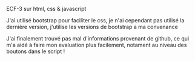 
ECF-3 sur html, css & javascript 

J'ai utilisé bootstrap pour faciliter le css, je n'ai cependant pas utilisé la dernière version, j'utilise les versions de bootstrap a ma convenance

J'ai finalement trouvé pas mal d'informations provenant de github, ce qui m'a aidé à faire mon evaluation plus facilement, notament au niveau des boutons dans le script ! 
